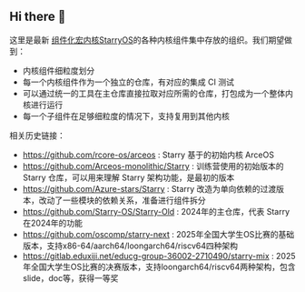 ## Hi there 👋

<!--

**Here are some ideas to get you started:**

🙋‍♀️ A short introduction - what is your organization all about?
🌈 Contribution guidelines - how can the community get involved?
👩‍💻 Useful resources - where can the community find your docs? Is there anything else the community should know?
🍿 Fun facts - what does your team eat for breakfast?
🧙 Remember, you can do mighty things with the power of [Markdown](https://docs.github.com/github/writing-on-github/getting-started-with-writing-and-formatting-on-github/basic-writing-and-formatting-syntax)
-->
这里是最新 [组件化宏内核StarryOS](https://github.com/Starry-OS/StarryOS/)的各种内核组件集中存放的组织。我们期望做到：

- 内核组件细粒度划分
- 每一个内核组件作为一个独立的仓库，有对应的集成 CI 测试
- 可以通过统一的工具在主仓库直接拉取对应所需的仓库，打包成为一个整体内核进行运行
- 每一个子组件在足够细粒度的情况下，支持复用到其他内核


相关历史链接：
- https://github.com/rcore-os/arceos : Starry 基于的初始内核 ArceOS
- https://github.com/Arceos-monolithic/Starry : 训练营使用的初始版本的 Starry 仓库，可以用来理解 Starry 架构功能，是最初的版本
- https://github.com/Azure-stars/Starry : Starry 改造为单向依赖的过渡版本，改动了一些模块的依赖关系，准备进行组件拆分
- https://github.com/Starry-OS/Starry-Old : 2024年的主仓库，代表 Starry 在2024年的功能
- https://github.com/oscomp/starry-next : 2025年全国大学生OS比赛的基础版本，支持x86-64/aarch64/loongarch64/riscv64四种架构
- https://gitlab.eduxiji.net/educg-group-36002-2710490/starry-mix : 2025年全国大学生OS比赛的决赛版本，支持loongarch64/riscv64两种架构，包含slide，doc等，获得一等奖
